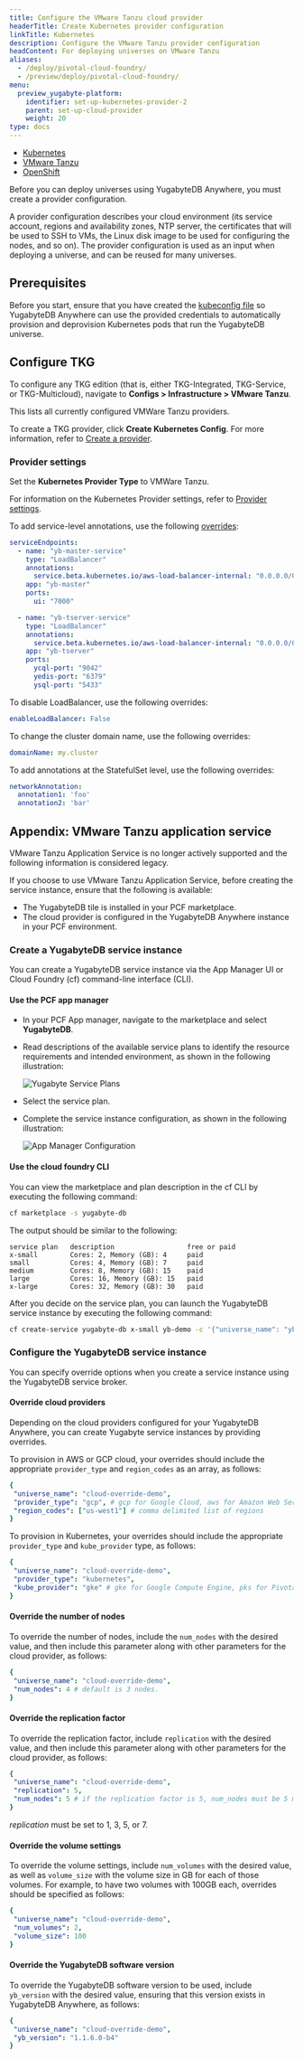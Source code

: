 ```yaml
---
title: Configure the VMware Tanzu cloud provider
headerTitle: Create Kubernetes provider configuration
linkTitle: Kubernetes
description: Configure the VMware Tanzu provider configuration
headContent: For deploying universes on VMware Tanzu
aliases:
  - /deploy/pivotal-cloud-foundry/
  - /preview/deploy/pivotal-cloud-foundry/
menu:
  preview_yugabyte-platform:
    identifier: set-up-kubernetes-provider-2
    parent: set-up-cloud-provider
    weight: 20
type: docs
---
```


<ul class="nav nav-tabs-alt nav-tabs-yb">

  <li>
    <a href="../kubernetes/" class="nav-link">
      <i class="fa-regular fa-dharmachakra" aria-hidden="true"></i>
      Kubernetes
    </a>
  </li>

  <li>
    <a href="../vmware-tanzu/" class="nav-link active">
      <i class="fa-solid fa-cubes" aria-hidden="true"></i>
      VMware Tanzu
    </a>
  </li>

<li>
    <a href="../openshift/" class="nav-link">
      <i class="fa-brands fa-redhat" aria-hidden="true"></i>
      OpenShift
    </a>
  </li>

</ul>

Before you can deploy universes using YugabyteDB Anywhere, you must create a provider configuration.

A provider configuration describes your cloud environment (its service account, regions and availability zones, NTP server, the certificates that will be used to SSH to VMs, the Linux disk image to be used for configuring the nodes, and so on). The provider configuration is used as an input when deploying a universe, and can be reused for many universes.

## Prerequisites

Before you start, ensure that you have created the [kubeconfig file](../kubernetes/#kubeconfig-file) so YugabyteDB Anywhere can use the provided credentials to automatically provision and deprovision Kubernetes pods that run the YugabyteDB universe.

## Configure TKG

To configure any TKG edition (that is, either TKG-Integrated, TKG-Service, or TKG-Multicloud), navigate to **Configs > Infrastructure > VMware Tanzu**.

This lists all currently configured VMWare Tanzu providers.

To create a TKG provider, click **Create Kubernetes Config**. For more information, refer to [Create a provider](../kubernetes/#create-a-provider).

### Provider settings

Set the **Kubernetes Provider Type** to VMWare Tanzu.

For information on the Kubernetes Provider settings, refer to [Provider settings](../kubernetes/#kubernetes-provider-settings).

To add service-level annotations, use the following [overrides](../kubernetes/#overrides):

```yaml
serviceEndpoints:
  - name: "yb-master-service"
    type: "LoadBalancer"
    annotations:
      service.beta.kubernetes.io/aws-load-balancer-internal: "0.0.0.0/0"
    app: "yb-master"
    ports:
      ui: "7000"

  - name: "yb-tserver-service"
    type: "LoadBalancer"
    annotations:
      service.beta.kubernetes.io/aws-load-balancer-internal: "0.0.0.0/0"
    app: "yb-tserver"
    ports:
      ycql-port: "9042"
      yedis-port: "6379"
      ysql-port: "5433"
```

To disable LoadBalancer, use the following overrides:

```yaml
enableLoadBalancer: False
```

To change the cluster domain name, use the following overrides:

```yaml
domainName: my.cluster
```

To add annotations at the StatefulSet level, use the following overrides:

```yaml
networkAnnotation:
  annotation1: 'foo'
  annotation2: 'bar'
```

## Appendix: VMware Tanzu application service

VMware Tanzu Application Service is no longer actively supported and the following information is considered legacy.

If you choose to use VMware Tanzu Application Service, before creating the service instance, ensure that the following is available:

- The YugabyteDB tile is installed in your PCF marketplace.
- The cloud provider is configured in the YugabyteDB Anywhere instance in your PCF environment.

### Create a YugabyteDB service instance

You can create a YugabyteDB service instance via the App Manager UI or Cloud Foundry (cf) command-line interface (CLI).

#### Use the PCF app manager

- In your PCF App manager, navigate to the marketplace and select **YugabyteDB**.
- Read descriptions of the available service plans to identify the resource requirements and intended environment, as shown in the following illustration:

  ![Yugabyte Service Plans](/images/deploy/pivotal-cloud-foundry/service-plan-choices.png)

- Select the service plan.
- Complete the service instance configuration, as shown in the following illustration:

  ![App Manager Configuration](/images/deploy/pivotal-cloud-foundry/apps-manager-config.png)

#### Use the cloud foundry CLI

You can view the marketplace and plan description in the cf CLI by executing the following command:

```sh
cf marketplace -s yugabyte-db
```

The output should be similar to the following:

```output
service plan   description                  free or paid
x-small        Cores: 2, Memory (GB): 4     paid
small          Cores: 4, Memory (GB): 7     paid
medium         Cores: 8, Memory (GB): 15    paid
large          Cores: 16, Memory (GB): 15   paid
x-large        Cores: 32, Memory (GB): 30   paid
```

After you decide on the service plan, you can launch the YugabyteDB service instance by executing the following command:

```sh
cf create-service yugabyte-db x-small yb-demo -c '{"universe_name": "yb-demo"}'
```

### Configure the YugabyteDB service instance

You can specify override options when you create a service instance using the YugabyteDB service broker.

#### Override cloud providers

Depending on the cloud providers configured for your YugabyteDB Anywhere, you can create Yugabyte service instances by providing overrides.

To provision in AWS or GCP cloud, your overrides should include the appropriate `provider_type` and `region_codes` as an array, as follows:

```yaml
{
 "universe_name": "cloud-override-demo",
 "provider_type": "gcp", # gcp for Google Cloud, aws for Amazon Web Service
 "region_codes": ["us-west1"] # comma delimited list of regions
}
```

To provision in Kubernetes, your overrides should include the appropriate `provider_type` and `kube_provider` type, as follows:

```yaml
{
 "universe_name": "cloud-override-demo",
 "provider_type": "kubernetes",
 "kube_provider": "gke" # gke for Google Compute Engine, pks for Pivotal Container Service (default)
}
```

#### Override the number of nodes

To override the number of nodes, include the `num_nodes` with the desired value, and then include this parameter along with other parameters for the cloud provider, as follows:

```yaml
{
 "universe_name": "cloud-override-demo",
 "num_nodes": 4 # default is 3 nodes.
}
```

#### Override the replication factor

To override the replication factor, include `replication` with the desired value, and then include this parameter along with other parameters for the cloud provider, as follows:

```yaml
{
 "universe_name": "cloud-override-demo",
 "replication": 5,
 "num_nodes": 5 # if the replication factor is 5, num_nodes must be 5 minimum
}
```

*replication* must be set to 1, 3, 5, or 7.

#### Override the volume settings

To override the volume settings, include `num_volumes` with the desired value, as well as `volume_size` with the volume size in GB for each of those volumes. For example, to have two volumes with 100GB each, overrides should be specified as follows:

```yaml
{
 "universe_name": "cloud-override-demo",
 "num_volumes": 2,
 "volume_size": 100
}
```

#### Override the YugabyteDB software version

To override the YugabyteDB software version to be used, include `yb_version` with the desired value, ensuring that this version exists in YugabyteDB Anywhere, as follows:

```yaml
{
 "universe_name": "cloud-override-demo",
 "yb_version": "1.1.6.0-b4"
}
```
